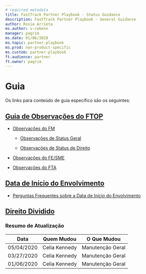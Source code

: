 ```yaml
---  
# required metadata  
title: FastTrack Partner Playbook - Status Guidance 
description: FastTrack Partner Playbook - General Guidance 
author: Rosie Arrieta
ms.author: v-cekenn
manager: pagrim
ms.date: 01/06/2020  
ms.topic: partner-playbook  
ms.prod: non-product-specific
ms.custom: partner-playbook  
ft.audience: partner
ft.owner: pagrim
---  
```


# Guia

Os links para conteúdo de guia específico são os seguintes:

## [Guia de Observações do FTOP](guidance-ftop-notes-guidance-partner-pr.md)

 -  [Observações do FM](guidance-fm-notes-partner-pr.md)

    - [Observações de Status Geral](guidance-fm-overall-status-notes-partner-pr.md)

    - [Observações de Status de Direito](status-guidance-entitlement-status-notes-partner-pr.md)

-  [Observações do FE/SME](guidance-fe-sme-notes-partner-pr.md)

-  [Observações do FTA](guidance-fta-notes-partner-pr.md)

## [Data de Início do Envolvimento](status-guidance-engagement-start-date-partner-pr.md)

  - [Perguntas Frequentes sobre a Data de Início do Envolvimento](status-guidance-engagement-start-date-faq-partner-pr.md)

## [Direito Dividido](status-guidance-split-entitlement-partner-pr.md)

###  Resumo de Atualização

|Data|Quem Mudou|O Que Mudou|
|---------|---------------|----------------------------|
|05/04/2020| Celia Kennedy|  Manutenção Geral|
|03/27/2020| Celia Kennedy| Manutenção Geral|
|01/06/2020| Celia Kennedy| Manutenção Geral|
